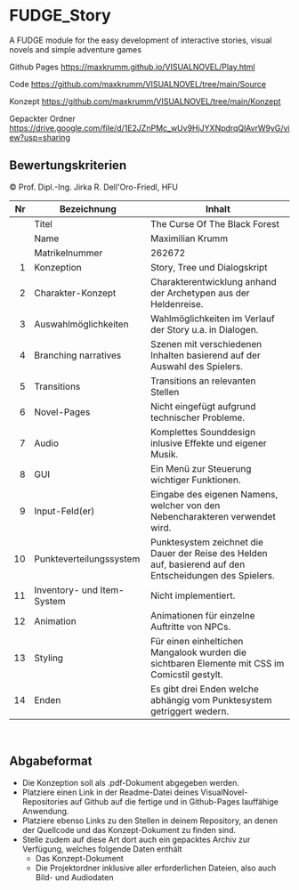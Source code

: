 # FUDGE_Story
A FUDGE module for the easy development of interactive stories, visual novels and simple adventure games

Github Pages
https://maxkrumm.github.io/VISUALNOVEL/Play.html

Code
https://github.com/maxkrumm/VISUALNOVEL/tree/main/Source

Konzept
https://github.com/maxkrumm/VISUALNOVEL/tree/main/Konzept

Gepackter Ordner
https://drive.google.com/file/d/1E2JZnPMc_wUv9HjJYXNpdrqQlAvrW9yG/view?usp=sharing

## Bewertungskriterien
© Prof. Dipl.-Ing. Jirka R. Dell'Oro-Friedl, HFU

| Nr | Bezeichnung           | Inhalt                                                                                                                                                                                                                                                                         |
|---:|-----------------------|--------------------------------------------------------------------------------------------------------------------------------------------------------------------------------------------------------------------------------------------------------------------------------|
|    | Titel                 | The Curse Of The Black Forest
|    | Name                  | Maximilian Krumm
|    | Matrikelnummer        | 262672
|  1 | Konzeption     | Story, Tree und Dialogskript                                                                                                                           |
|  2 | Charakter-Konzept     | Charakterentwicklung anhand der Archetypen aus der Heldenreise.                                                                                                                                                                            |
|  3 | Auswahlmöglichkeiten | Wahlmöglichkeiten im Verlauf der Story u.a. in Dialogen.                                                                                               |
|  4 | Branching narratives      | Szenen mit verschiedenen Inhalten basierend auf der Auswahl des Spielers.                                                                                                                                                          |
|  5 | Transitions            | Transitions an relevanten Stellen                                                                                                                                                     |
|  6 | Novel-Pages            | Nicht eingefügt aufgrund technischer Probleme.                                                                                                                                                 |
|  7 |         Audio         | Komplettes Sounddesign inlusive Effekte und eigener Musik.                                                                                                                                                    |
|  8 |         GUI            | Ein Menü zur Steuerung wichtiger Funktionen.                                                                                                                                                                    |
|  9 | Input-Feld(er)          | Eingabe des eigenen Namens, welcher von den Nebencharakteren verwendet wird.                                                                                                                                                                   |
|  10 | Punkteverteilungssystem     | Punktesystem zeichnet die Dauer der Reise des Helden auf, basierend auf den Entscheidungen des Spielers.                                                                                                                                                          |
|  11 | Inventory- und Item-System     | Nicht implementiert.                                                                                                                                                              |
| 12 | Animation     | Animationen für einzelne Auftritte von NPCs.                                                                                                                                                                 |
| 13 | Styling          | Für einen einheltichen Mangalook wurden die sichtbaren Elemente mit CSS im Comicstil gestylt.                                                                                                                                                                               |
| 14 | Enden          | Es gibt drei Enden welche abhängig vom Punktesystem getriggert wedern.                                                                                                                                                                                 |
<br>

##  Abgabeformat

* Die Konzeption soll als .pdf-Dokument abgegeben werden.
* Platziere einen Link in der Readme-Datei deines VisualNovel-Repositories auf Github auf die fertige und in Github-Pages lauffähige Anwendung.
* Platziere ebenso Links zu den Stellen in deinem Repository, an denen der Quellcode und das Konzept-Dokument zu finden sind.
* Stelle zudem auf diese Art dort auch ein gepacktes Archiv zur Verfügung, welches folgende Daten enthält
  * Das Konzept-Dokument 
  * Die Projektordner inklusive aller erforderlichen Dateien, also auch Bild- und Audiodaten
